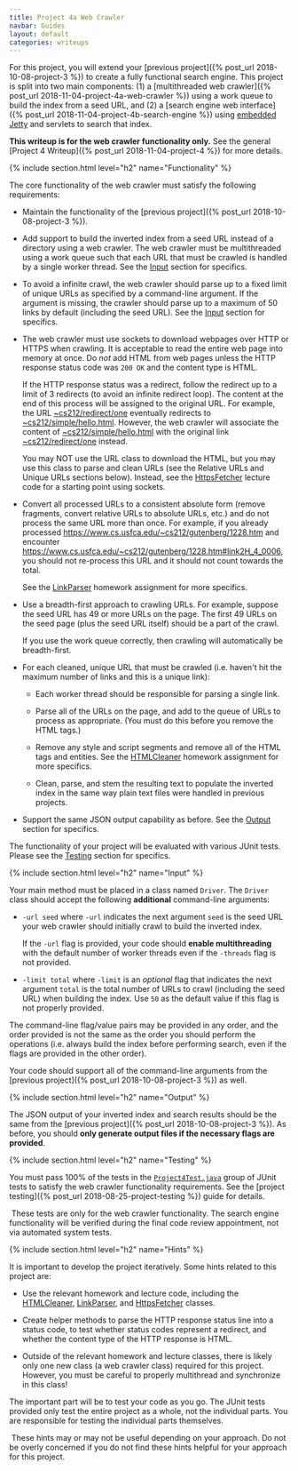 ```yaml
---
title: Project 4a Web Crawler
navbar: Guides
layout: default
categories: writeups
---
```


For this project, you will extend your [previous project]({% post_url 2018-10-08-project-3 %}) to create a fully functional search engine. This project is split into two main components: (1) a [multithreaded web crawler]({% post_url 2018-11-04-project-4a-web-crawler %}) using a work queue to build the index from a seed URL, and (2) a [search engine web interface]({% post_url 2018-11-04-project-4b-search-engine %}) using [embedded Jetty](https://www.eclipse.org/jetty/) and servlets to search that index.

**This writeup is for the web crawler functionality only.** See the general [Project 4 Writeup]({% post_url 2018-11-04-project-4 %}) for more details.

{% include section.html level="h2" name="Functionality" %}

The core functionality of the web crawler must satisfy the following requirements:

  - Maintain the functionality of the [previous project]({% post_url 2018-10-08-project-3 %}).

  - Add support to build the inverted index from a seed URL instead of a directory using a web crawler. The web crawler must be multithreaded using a work queue such that each URL that must be crawled is handled by a single worker thread. See the [Input](#input) section for specifics.

  - To avoid a infinite crawl, the web crawler should parse up to a fixed limit of unique URLs as specified by a command-line argument. If the argument is missing, the crawler should parse up to a maximum of 50 links by default (including the seed URL). See the [Input](#input) section for specifics.

  - The web crawler must use sockets to download webpages over HTTP or HTTPS when crawling. It is acceptable to read the entire web page into memory at once. Do *not* add HTML from web pages unless the HTTP response status code was `200 OK` and the content type is HTML.

      If the HTTP response status was a redirect, follow the redirect up to a limit of 3 redirects (to avoid an infinite redirect loop). The content at the end of this process will be assigned to the original URL. For example, the URL [~cs212/redirect/one](https://www.cs.usfca.edu/~cs212/redirect/one) eventually redirects to [~cs212/simple/hello.html](https://www.cs.usfca.edu/~cs212/simple/hello.html). However, the web crawler will associate the content of [~cs212/simple/hello.html](https://www.cs.usfca.edu/~cs212/simple/hello.html) with the original link [~cs212/redirect/one](https://www.cs.usfca.edu/~cs212/redirect/one) instead.

      You may NOT use the URL class to download the HTML, but you may use this class to parse and clean URLs (see the Relative URLs and Unique URLs sections below). Instead, see the [HttpsFetcher](https://github.com/usf-cs212-fall2018/lectures/blob/master/Sockets/src/HttpsFetcher.java) lecture code for a starting point using sockets.

  - Convert all processed URLs to a consistent absolute form (remove fragments, convert relative URLs to absolute URLs, etc.) and do not process the same URL more than once. For example, if you already processed <https://www.cs.usfca.edu/~cs212/gutenberg/1228.htm> and encounter <https://www.cs.usfca.edu/~cs212/gutenberg/1228.htm#link2H_4_0006>, you should not re-process this URL and it should not count towards the total.

      See the [LinkParser](https://github.com/usf-cs212-fall2018/template-linkparser) homework assignment for more specifics.

  - Use a breadth-first approach to crawling URLs. For example, suppose the seed URL has 49 or more URLs on the page. The first 49 URLs on the seed page (plus the seed URL itself) should be a part of the crawl.

      If you use the work queue correctly, then crawling will automatically be breadth-first.

  - For each cleaned, unique URL that must be crawled (i.e. haven't hit the maximum number of links and this is a unique link):

    - Each worker thread should be responsible for parsing a single link.

    - Parse all of the URLs on the page, and add to the queue of URLs to process as appropriate. (You must do this before you remove the HTML tags.)

    - Remove any style and script segments and remove all of the HTML tags and entities. See the [HTMLCleaner](https://github.com/usf-cs212-fall2018/template-htmlcleaner) homework assignment for more specifics.

    - Clean, parse, and stem the resulting text to populate the inverted index in the same way plain text files were handled in previous projects.  

  - Support the same JSON output capability as before. See the [Output](#output) section for specifics.

The functionality of your project will be evaluated with various JUnit tests. Please see the [Testing](#testing) section for specifics.

{% include section.html level="h2" name="Input" %}

Your main method must be placed in a class named `Driver`. The `Driver` class should accept the following **additional** command-line arguments:

  - `-url seed` where `-url` indicates the next argument `seed` is the seed URL your web crawler should initially crawl to build the inverted index.

      If the `-url` flag is provided, your code should **enable multithreading** with the default number of worker threads even if the `-threads` flag is not provided.

  - `-limit total` where `-limit` is an *optional* flag that indicates the next argument `total` is the total number of URLs to crawl (including the seed URL) when building the index. Use `50` as the default value if this flag is not properly provided.

The command-line flag/value pairs may be provided in any order, and the order provided is not the same as the order you should perform the operations (i.e. always build the index before performing search, even if the flags are provided in the other order).

Your code should support all of the command-line arguments from the [previous project]({% post_url 2018-10-08-project-3 %}) as well.

{% include section.html level="h2" name="Output" %}

The JSON output of your inverted index and search results should be the same from the [previous project]({% post_url 2018-10-08-project-3 %}). As before, you should **only generate output files if the necessary flags are provided**.

{% include section.html level="h2" name="Testing" %}

You must pass 100% of the tests in the [`Project4Test.java`](https://github.com/usf-cs212-fall2018/project-tests/blob/master/src/Project4Test.java) group of JUnit tests to satisfy the web crawler functionality requirements. See the [project testing]({% post_url 2018-08-25-project-testing %}) guide for details.

<article class="message is-info">
  <div class="message-body">
    <i class="fas fa-info-circle"></i>&nbsp;These tests are only for the web crawler functionality. The search engine functionality will be verified during the final code review appointment, not via automated system tests.
  </div>
</article>

{% include section.html level="h2" name="Hints" %}

It is important to develop the project iteratively. Some hints related to this project are:

  - Use the relevant homework and lecture code, including the [HTMLCleaner](https://github.com/usf-cs212-fall2018/template-htmlcleaner), [LinkParser](https://github.com/usf-cs212-fall2018/template-linkparser), and [HttpsFetcher](https://github.com/usf-cs212-fall2018/lectures/blob/master/Sockets/src/HttpsFetcher.java) classes.

  - Create helper methods to parse the HTTP response status line into a status code, to test whether status codes represent a redirect, and whether the content type of the HTTP response is HTML.

  - Outside of the relevant homework and lecture classes, there is likely only one new class (a web crawler class) required for this project. However, you must be careful to properly multithread and synchronize in this class!

The important part will be to test your code as you go. The JUnit tests provided only test the entire project as a whole, not the individual parts. You are responsible for testing the individual parts themselves.

<article class="message is-info">
  <div class="message-body">
    <i class="fas fa-info-circle"></i>&nbsp;These hints may or may not be useful depending on your approach. Do not be overly concerned if you do not find these hints helpful for your approach for this project.
  </div>
</article>
